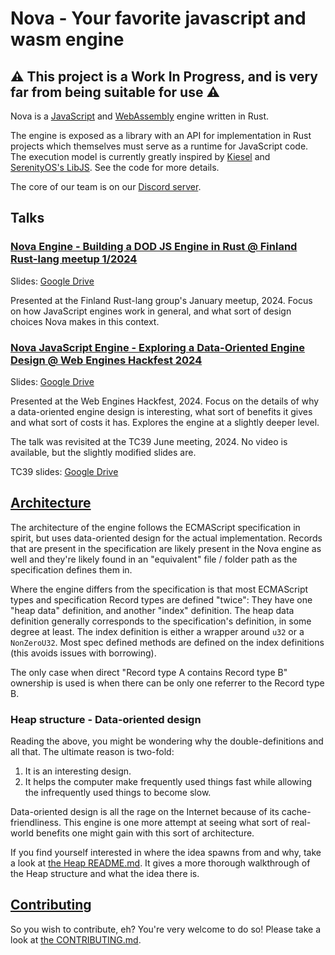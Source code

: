 # Nova - Your favorite javascript and wasm engine

## :warning: This project is a Work In Progress, and is very far from being suitable for use :warning:

Nova is a [JavaScript](https://tc39.es/ecma262) and
[WebAssembly](https://webassembly.org) engine written in Rust.

The engine is exposed as a library with an API for implementation in Rust
projects which themselves must serve as a runtime for JavaScript code. The
execution model is currently greatly inspired by
[Kiesel](https://codeberg.org/kiesel-js/kiesel) and
[SerenityOS's LibJS](https://github.com/SerenityOS/serenity). See the code for
more details.

The core of our team is on our [Discord server](https://discord.gg/RTrgJzXKUM).

## Talks

### [Nova Engine - Building a DOD JS Engine in Rust @ Finland Rust-lang meetup 1/2024](https://www.youtube.com/watch?v=WKGo1k47eYQ)

Slides:
[Google Drive](https://docs.google.com/presentation/d/1PRinuW2Zbw9c-FGArON3YHiCUP22qIeTpYvDRNbP5vc/edit?usp=drive_link)

Presented at the Finland Rust-lang group's January meetup, 2024. Focus on how
JavaScript engines work in general, and what sort of design choices Nova makes
in this context.

### [Nova JavaScript Engine - Exploring a Data-Oriented Engine Design @ Web Engines Hackfest 2024](https://www.youtube.com/live/r4tPJDj7nm0?si=OFOVaLkfM_gliuyY&t=11946)

Slides:
[Google Drive](https://docs.google.com/presentation/d/1YlHr67ZYCyMp_6uMMvCWOJNOUhleUtxOPlC0Gz8Bg7o/edit?usp=drive_link)

Presented at the Web Engines Hackfest, 2024. Focus on the details of why a
data-oriented engine design is interesting, what sort of benefits it gives and
what sort of costs it has. Explores the engine at a slightly deeper level.

The talk was revisited at the TC39 June meeting, 2024. No video is available,
but the slightly modified slides are.

TC39 slides:
[Google Drive](https://docs.google.com/presentation/d/1Pv6Yn2sUWFIvlLwX9ViCjuyflsVdpEPQBbVlLJnFubM/edit?usp=drive_link)

## [Architecture](./ARCHITECTURE.md)

The architecture of the engine follows the ECMAScript specification in spirit,
but uses data-oriented design for the actual implementation. Records that are
present in the specification are likely present in the Nova engine as well and
they're likely found in an "equivalent" file / folder path as the specification
defines them in.

Where the engine differs from the specification is that most ECMAScript types
and specification Record types are defined "twice": They have one "heap data"
definition, and another "index" definition. The heap data definition generally
corresponds to the specification's definition, in some degree at least. The
index definition is either a wrapper around `u32` or a `NonZeroU32`. Most spec
defined methods are defined on the index definitions (this avoids issues with
borrowing).

The only case when direct "Record type A contains Record type B" ownership is
used is when there can be only one referrer to the Record type B.

### Heap structure - Data-oriented design

Reading the above, you might be wondering why the double-definitions and all
that. The ultimate reason is two-fold:

1. It is an interesting design.
2. It helps the computer make frequently used things fast while allowing the
   infrequently used things to become slow.

Data-oriented design is all the rage on the Internet because of its
cache-friendliness. This engine is one more attempt at seeing what sort of
real-world benefits one might gain with this sort of architecture.

If you find yourself interested in where the idea spawns from and why, take a
look at [the Heap README.md](./nova_vm/src/heap/README.md). It gives a more
thorough walkthrough of the Heap structure and what the idea there is.

## [Contributing](./CONTRIBUTING.md)

So you wish to contribute, eh? You're very welcome to do so! Please take a look
at [the CONTRIBUTING.md](./CONTRIBUTING.md).
